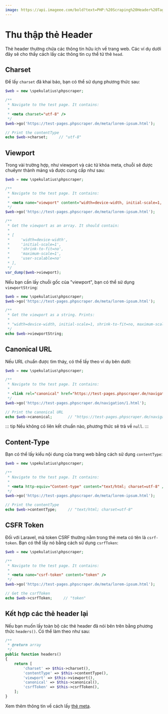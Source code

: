 ```yaml
---
image: https://api.imageee.com/bold?text=PHP:%20Scraping%20Header%20Tags&bg_image=https://images.unsplash.com/photo-1542762933-ab3502717ce7
---
```


# Thu thập thẻ Header

Thẻ header thường chứa các thông tin hữu ích về trang web. Các ví dụ dưới đây sẽ cho thấy cách lấy các thông tin cụ thể từ thẻ `head`.

## Charset

Để lấy `charset` đã khai báo, bạn có thể sử dụng phương thức sau:

```php
$web = new \spekulatius\phpscraper;

/**
 * Navigate to the test page. It contains:
 *
 * <meta charset="utf-8" />
 */
$web->go('https://test-pages.phpscraper.de/meta/lorem-ipsum.html');

// Print the contentType
echo $web->charset;     // "utf-8"
```

## Viewport

Trong vài trường hợp, như viewport và các từ khóa meta, chuỗi sẽ được chuêynr thành mảng và được cung cấp như sau:

```php
$web = new \spekulatius\phpscraper;

/**
 * Navigate to the test page. It contains:
 *
 * <meta name="viewport" content="width=device-width, initial-scale=1, shrink-to-fit=no, maximum-scale=1, user-scalable=no" />
 */
$web->go('https://test-pages.phpscraper.de/meta/lorem-ipsum.html');

/**
 * Get the viewport as an array. It should contain:
 *
 * [
 *     'width=device-width',
 *     'initial-scale=1',
 *     'shrink-to-fit=no',
 *     'maximum-scale=1',
 *     'user-scalable=no'
 * ],
 */
var_dump($web->viewport);
```

Nếu bạn cần lấy chuỗi gốc của "viewport", bạn có thể sử dụng `viewportString`:

```php
$web = new \spekulatius\phpscraper;
$web->go('https://test-pages.phpscraper.de/meta/lorem-ipsum.html');

/**
 * Get the viewport as a string. Prints:
 *
 * "width=device-width, initial-scale=1, shrink-to-fit=no, maximum-scale=1, user-scalable=no"
 */
echo $web->viewportString;
```

## Canonical URL

Nếu URL chuẩn được tìm tháy, có thể lấy theo ví dụ bên dưới:

```php
$web = new \spekulatius\phpscraper;

/**
 * Navigate to the test page. It contains:
 *
 * <link rel="canonical" href="https://test-pages.phpscraper.de/navigation/2.html" />
 */
$web->go('https://test-pages.phpscraper.de/navigation/1.html');

// Print the canonical URL
echo $web->canonical;       // "https://test-pages.phpscraper.de/navigation/2.html"
```

::: tip
Nếu không có liên kết chuẩn nào, phương thức sẽ trả về `null`.
:::

## Content-Type

Bạn có thể lấy kiểu nội dung của trang web bằng cách sử dụng `contentType`:

```php
$web = new \spekulatius\phpscraper;

/**
 * Navigate to the test page. It contains:
 *
 * <meta http-equiv="Content-type" content="text/html; charset=utf-8" />
 */
$web->go('https://test-pages.phpscraper.de/meta/lorem-ipsum.html');

// Print the contentType
echo $web->contentType;     // "text/html; charset=utf-8"
```

## CSFR Token

Đối với Laravel, mã token CSRF thường nằm trong thẻ meta có tên là `csrf-token`. Bạn có thể lấy nó bằng cách sử dụng `csrfToken`:

```php
$web = new \spekulatius\phpscraper;

/**
 * Navigate to the test page. It contains:
 *
 * <meta name="csrf-token" content="token" />
 */
$web->go('https://test-pages.phpscraper.de/meta/lorem-ipsum.html');

// Get the csrfToken
echo $web->csrfToken;     // "token"
```

## Kết hợp các thẻ header lại

Nếu bạn muốn lấy toàn bộ các thẻ header đã nói bên trên bằng phương thức `headers()`. Có thể làm theo như sau:

```php
/**
 * @return array
 */
public function headers()
{
    return [
        'charset' => $this->charset(),
        'contentType' => $this->contentType(),
        'viewport' => $this->viewport(),
        'canonical' => $this->canonical(),
        'csrfToken' => $this->csrfToken(),
    ];
}
```

Xem thêm thông tin về cách lấy [thẻ meta](/examples/scrape-meta-tags.html).
